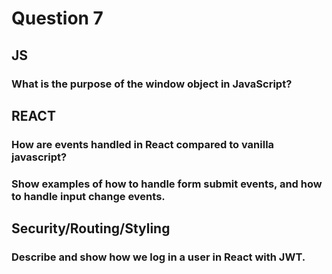 # **Question 7**

## **JS**
### **What is the purpose of the window object in JavaScript?**

## **REACT**
### How are events handled in React compared to vanilla javascript?
### Show examples of how to handle form submit events, and how to handle input change events.

## Security/Routing/Styling
### Describe and show how we log in a user in React with JWT.
